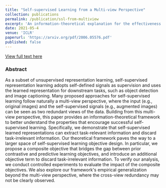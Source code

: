```yaml
---
title: "Self-supervised Learning from a Multi-view Perspective"
collection: publications
permalink: /publication/ssl-from-multiview
excerpt: 'An information-theoretical explanation for the effectiveness of the unsupervised or self-supervised learned representations. The explanation inspires new loss function designs.'
date: 2021-05-4
venue: 'ICLR'
paperurl: 'https://arxiv.org/pdf/2006.05576.pdf'
published: false
---
```

[View full text here](https://arxiv.org/pdf/2006.05576.pdf)
### Abstract
As a subset of unsupervised representation learning, self-supervised representation learning adopts self-defined signals as supervision and uses the learned representation for downstream tasks, such as object detection and image captioning. Many proposed approaches for self-supervised learning follow naturally a multi-view perspective, where the input (e.g., original images) and the self-supervised signals (e.g., augmented images) can be seen as two redundant views of the data. Building from this multi-view perspective, this paper provides an information-theoretical framework to better understand the properties that encourage successful self-supervised learning. Specifically, we demonstrate that self-supervised learned representations can extract task-relevant information and discard task-irrelevant information. Our theoretical framework paves the way to a larger space of self-supervised learning objective design. In particular, we propose a composite objective that bridges the gap between prior contrastive and predictive learning objectives, and introduce an additional objective term to discard task-irrelevant information. To verify our analysis, we conduct controlled experiments to evaluate the impact of the composite objectives. We also explore our framework's empirical generalization beyond the multi-view perspective, where the cross-view redundancy may not be clearly observed.